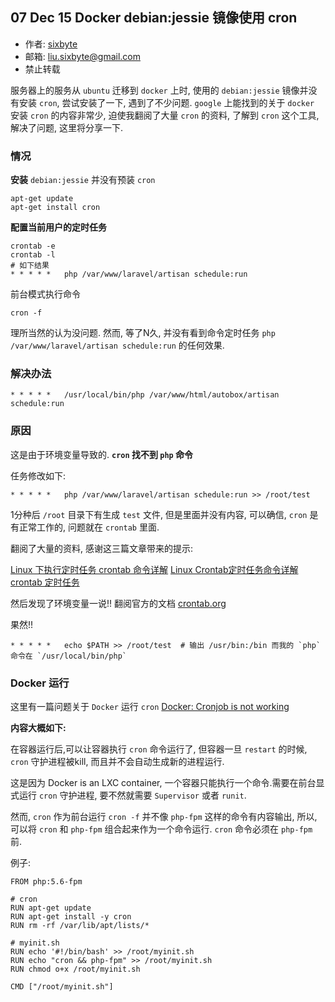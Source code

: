 ## 07 Dec 15 Docker debian:jessie 镜像使用 cron

-  作者: [sixbyte](http://sixbyte.me/)
-  邮箱: liu.sixbyte@gmail.com
-  禁止转载


服务器上的服务从 `ubuntu` 迁移到 `docker` 上时, 使用的 `debian:jessie` 镜像并没有安装 `cron`, 尝试安装了一下, 遇到了不少问题. `google` 上能找到的关于 `docker` 安装 `cron` 的内容非常少, 迫使我翻阅了大量 `cron` 的资料, 了解到 `cron` 这个工具, 解决了问题, 这里将分享一下.

### 情况

**安装** `debian:jessie` 并没有预装 `cron`

```shell
apt-get update
apt-get install cron
```

**配置当前用户的定时任务**

```shell
crontab -e
crontab -l
# 如下结果
* * * * *   php /var/www/laravel/artisan schedule:run
```

前台模式执行命令

```shell
cron -f
```

理所当然的认为没问题. 然而, 等了N久, 并没有看到命令定时任务 `php /var/www/laravel/artisan schedule:run` 的任何效果.


### 解决办法

```shell
* * * * *   /usr/local/bin/php /var/www/html/autobox/artisan schedule:run
```

### 原因

这是由于环境变量导致的. **`cron` 找不到 `php` 命令**

任务修改如下:

```shell
* * * * *   php /var/www/laravel/artisan schedule:run >> /root/test
```

1分种后 `/root` 目录下有生成 `test` 文件, 但是里面并没有内容, 可以确信, `cron` 是有正常工作的, 问题就在 `crontab` 里面.

翻阅了大量的资料, 感谢这三篇文章带来的提示:

[Linux 下执行定时任务 crontab 命令详解](http://segmentfault.com/a/1190000002628040)
[Linux Crontab定时任务命令详解](http://bbs.csdn.net/topics/390546701)
[crontab 定时任务](http://linuxtools-rst.readthedocs.org/zh_CN/latest/tool/crontab.html)

然后发现了环境变量一说!! 翻阅官方的文档 [crontab.org](http://crontab.org/)

果然!!

```shell
* * * * *   echo $PATH >> /root/test  # 输出 /usr/bin:/bin 而我的 `php` 命令在 `/usr/local/bin/php`
```


### Docker 运行

这里有一篇问题关于 `Docker` 运行 `cron` [Docker: Cronjob is not working](http://stackoverflow.com/questions/24943982/docker-cronjob-is-not-working)

**内容大概如下:**

在容器运行后,可以让容器执行 `cron` 命令运行了, 但容器一旦 `restart` 的时候, `cron` 守护进程被kill, 而且并不会自动生成新的进程运行.

这是因为 Docker is an LXC container, 一个容器只能执行一个命令.需要在前台显式运行 `cron` 守护进程, 要不然就需要 `Supervisor` 或者 `runit`.


然而, `cron` 作为前台运行 `cron -f` 并不像 `php-fpm` 这样的命令有内容输出, 所以, 可以将 `cron` 和 `php-fpm` 组合起来作为一个命令运行. `cron` 命令必须在 `php-fpm` 前.

例子:
```shell
FROM php:5.6-fpm

# cron
RUN apt-get update
RUN apt-get install -y cron
RUN rm -rf /var/lib/apt/lists/*

# myinit.sh
RUN echo '#!/bin/bash' >> /root/myinit.sh
RUN echo "cron && php-fpm" >> /root/myinit.sh
RUN chmod o+x /root/myinit.sh

CMD ["/root/myinit.sh"]
```

